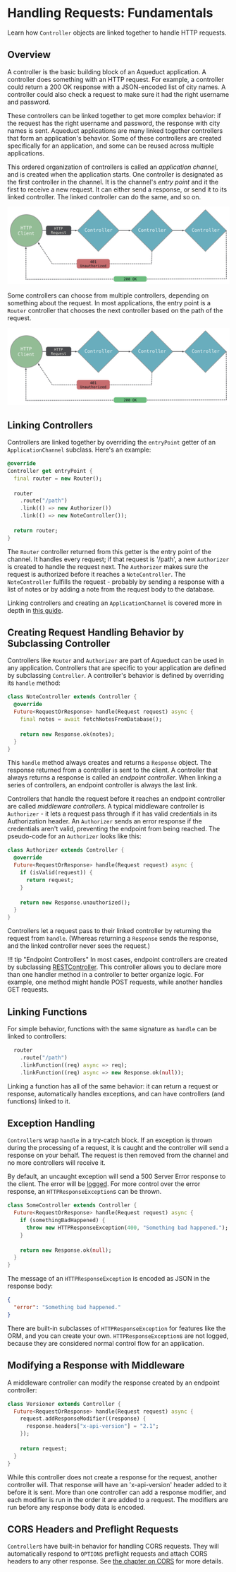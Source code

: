 # Handling Requests: Fundamentals

Learn how `Controller` objects are linked together to handle HTTP requests.

## Overview

A controller is the basic building block of an Aqueduct application. A controller does something with an HTTP request. For example, a controller could return a 200 OK response with a JSON-encoded list of city names. A controller could also check a request to make sure it had the right username and password.

These controllers can be linked together to get more complex behavior: if the request has the right username and password, the response with city names is sent. Aqueduct applications are many linked together controllers that form an application's behavior. Some of these controllers are created specifically for an application, and some can be reused across multiple applications.

This ordered organization of controllers is called an *application channel*, and is created when the application starts. One controller is designated as the first controller in the channel. It is the channel's *entry point* and it the first to receive a new request. It can either send a response, or send it to its linked controller. The linked controller can do the same, and so on.

![Aqueduct Structure](../img/simple_controller_diagram.png)

Some controllers can choose from multiple controllers, depending on something about the request. In most applications, the entry point is a `Router` controller that chooses the next controller based on the path of the request.

![Aqueduct Structure](../img/simple_controller_diagram.png)

## Linking Controllers

Controllers are linked together by overriding the `entryPoint` getter of an `ApplicationChannel` subclass. Here's an example:

```dart
@override
Controller get entryPoint {
  final router = new Router();

  router
    .route("/path")    
    .link(() => new Authorizer())
    .link(() => new NoteController());

  return router;
}
```

The `Router` controller returned from this getter is the entry point of the channel. It handles every request; if that request is '/path', a new `Authorizer` is created to handle the request next. The `Authorizer` makes sure the request is authorized before it reaches a `NoteController`. The `NoteController` fulfills the request - probably by sending a response with a list of notes or by adding a note from the request body to the database.

Linking controllers and creating an `ApplicationChannel` is covered more in depth in [this guide](channel.md).

## Creating Request Handling Behavior by Subclassing Controller

Controllers like `Router` and `Authorizer` are part of Aqueduct can be used in any application. Controllers that are specific to your application are defined by subclassing `Controller`. A controller's behavior is defined by overriding its `handle` method:

```dart
class NoteController extends Controller {
  @override
  Future<RequestOrResponse> handle(Request request) async {
    final notes = await fetchNotesFromDatabase();

    return new Response.ok(notes);
  }
}
```

This `handle` method always creates and returns a `Response` object. The response returned from a controller is sent to the client. A controller that always returns a response is called an *endpoint controller*. When linking a series of controllers, an endpoint controller is always the last link.

Controllers that handle the request before it reaches an endpoint controller are called *middleware controllers*. A typical middleware controller is `Authorizer` - it lets a request pass through if it has valid credentials in its Authorization header. An `Authorizer` sends an error response if the credentials aren't valid, preventing the endpoint from being reached. The pseudo-code for an `Authorizer` looks like this:

```dart
class Authorizer extends Controller {
  @override
  Future<RequestOrResponse> handle(Request request) async {
    if (isValid(request)) {
      return request;
    }

    return new Response.unauthorized();
  }
}
```

Controllers let a request pass to their linked controller by returning the request from `handle`. (Whereas returning a `Response` sends the response, and the linked controller never sees the request.)

!!! tip "Endpoint Controllers"
    In most cases, endpoint controllers are created by subclassing [RESTController](rest_controller.md). This controller allows you to declare more than one handler method in a controller to better organize logic. For example, one method might handle POST requests, while another handles GET requests.

## Linking Functions

For simple behavior, functions with the same signature as `handle` can be linked to controllers:

```dart
  router
    .route("/path")
    .linkFunction((req) async => req);
    .linkFunction((req) async => new Response.ok(null));
```

Linking a function has all of the same behavior: it can return a request or response, automatically handles exceptions, and can have controllers (and functions) linked to it. 

## Exception Handling

`Controller`s wrap `handle` in a try-catch block. If an exception is thrown during the processing of a request, it is caught and the controller will send a response on your behalf. The request is then removed from the channel and no more controllers will receive it.

By default, an uncaught exception will send a 500 Server Error response to the client. The error will be [logged](configure.md). For more control over the error response, an `HTTPResponseException`s can be thrown.

```dart
class SomeController extends Controller {
  Future<RequestOrResponse> handle(Request request) async {
    if (somethingBadHappened) {
      throw new HTTPResponseException(400, "Something bad happened.");
    }

    return new Response.ok(null);
  }
}
```

The message of an `HTTPResponseException` is encoded as JSON in the response body:

```json
{
  "error": "Something bad happened."
}
```

There are built-in subclasses of `HTTPResponseException` for features like the ORM, and you can create your own. `HTTPResponseException`s are not logged, because they are considered normal control flow for an application.

## Modifying a Response with Middleware

A middleware controller can modify the response created by an endpoint controller:

```dart
class Versioner extends Controller {
  Future<RequestOrResponse> handle(Request request) async {
    request.addResponseModifier((response) {
      response.headers["x-api-version"] = "2.1";
    });

    return request;
  }
}
```

While this controller does not create a response for the request, another controller will. That response will have an 'x-api-version' header added to it before it is sent. More than one controller can add a response modifier, and each modifier is run in the order it are added to a request. The modifiers are run before any response body data is encoded.

## CORS Headers and Preflight Requests

`Controller`s have built-in behavior for handling CORS requests. They will automatically respond to `OPTIONS` preflight requests and attach CORS headers to any other response. See [the chapter on CORS](configure.md) for more details.

